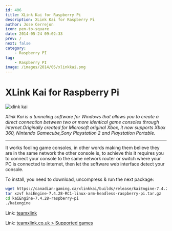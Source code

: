 ```yaml
---
id: 406
title: XLink Kai for Raspberry Pi
description: XLink Kai for Raspberry Pi
author: Jose Cerrejon
icon: pen-to-square
date: 2014-05-24 09:02:33
prev: /
next: false
category:
    - Raspberry PI
tag:
    - Raspberry PI
image: /images/2014/05/xlinkkai.png
---
```


# XLink Kai for Raspberry Pi

![xlink kai](/images/2014/05/xlinkkai.png)

_Xlink Kai is a tunneling software for Windows that allows you to create a direct connection between two or more identical game consoles through internet.Originally created for Microsoft original Xbox, it now supports Xbox 360, Nintendo Gamecube,Sony Playstation 2 and Playstation Portable._

---

It works fooling game consoles, in other words making them believe they are in the same network the other console is, to achieve this it requires you to connect your console to the same network router or switch where your PC is connected to internet, then let the software web interface detect your console.

To install, you need to download, uncompress & run the next package:

```bash
wget https://canadian-gaming.ca/xlinkkai/builds/release/kaiEngine-7.4.28-RC1-linux-arm-headless-raspberry-pi.tar.gz
tar xzvf kaiEngine-7.4.28-RC1-linux-arm-headless-raspberry-pi.tar.gz
cd kaiEngine-7.4.28-raspberry-pi
./kaiengine
```

Link: [teamxlink](https://www.teamxlink.co.uk/)

Link: [teamxlink.co.uk > Supported games](https://www.teamxlink.co.uk/?go=games)
